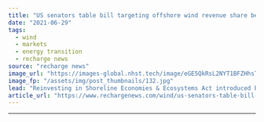```yaml
---
title: "US senators table bill targeting offshore wind revenue share between Feds and states"
date: "2021-06-29"
tags: 
  - wind
  - markets
  - energy transition
  - recharge news
source: "recharge news"
image_url: "https://images-global.nhst.tech/image/eGE5QkRsL2NYT1BFZHhsTnJsQ1RKVkc1bDA4TmVYTTVyRkNCb01DRnNHUT0=/nhst/binary/53ee8167cf51648fc28608eda9bf243e"
image_fp: "/assets/img/post_thumbnails/132.jpg"
lead: "Reinvesting in Shoreline Economies & Ecosystems Act introduced by Louisiana and Rhode Island representatives would channel money into coastal protection and climate resilience"
article_url: "https://www.rechargenews.com/wind/us-senators-table-bill-targeting-offshore-wind-revenue-share-between-feds-and-states/2-1-1032045"
---
```


---
